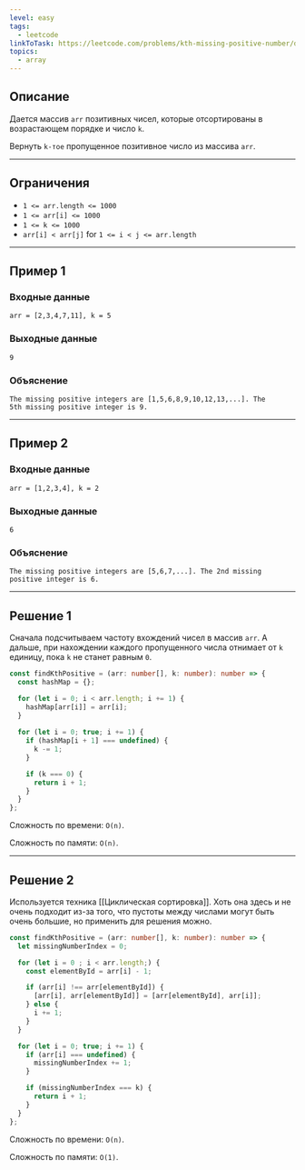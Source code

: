 ```yaml
---
level: easy
tags:
  - leetcode
linkToTask: https://leetcode.com/problems/kth-missing-positive-number/description/
topics:
  - array
---
```

## Описание

Дается массив `arr` позитивных чисел, которые отсортированы в возрастающем порядке и число `k`.

Вернуть `k-тое` пропущенное позитивное число из массива `arr`.

---
## Ограничения

- `1 <= arr.length <= 1000`
- `1 <= arr[i] <= 1000`
- `1 <= k <= 1000`
- `arr[i] < arr[j]` for `1 <= i < j <= arr.length`

---
## Пример 1

### Входные данные

```
arr = [2,3,4,7,11], k = 5
```
### Выходные данные

```
9
```
### Объяснение

```
The missing positive integers are [1,5,6,8,9,10,12,13,...]. The 5th missing positive integer is 9.
```

---
## Пример 2

### Входные данные

```
arr = [1,2,3,4], k = 2
```
### Выходные данные

```
6
```
### Объяснение

```
The missing positive integers are [5,6,7,...]. The 2nd missing positive integer is 6.
```

---
## Решение 1

Сначала подсчитываем частоту вхождений чисел в массив `arr`. А дальше, при нахождении каждого пропущенного числа отнимает от `k` единицу, пока `k` не станет равным `0`.

```typescript
const findKthPositive = (arr: number[], k: number): number => {
  const hashMap = {};

  for (let i = 0; i < arr.length; i += 1) {
    hashMap[arr[i]] = arr[i];
  }
 
  for (let i = 0; true; i += 1) {
    if (hashMap[i + 1] === undefined) {
      k -= 1;
    }

    if (k === 0) {
      return i + 1;
    }
  }
};
```

Сложность по времени: `O(n)`.

Сложность по памяти: `O(n)`.

---
## Решение 2

Используется техника [[Циклическая сортировка]]. Хоть она здесь и не очень подходит из-за того, что пустоты между числами могут быть очень большие, но применить для решения можно.

```typescript
const findKthPositive = (arr: number[], k: number): number => {
  let missingNumberIndex = 0;

  for (let i = 0 ; i < arr.length;) {
    const elementById = arr[i] - 1;

    if (arr[i] !== arr[elementById]) {
      [arr[i], arr[elementById]] = [arr[elementById], arr[i]];
    } else {
      i += 1;
    }
  }

  for (let i = 0; true; i += 1) {
    if (arr[i] === undefined) {
      missingNumberIndex += 1;
    }

    if (missingNumberIndex === k) {
      return i + 1;
    }
  }
};
```

Сложность по времени: `O(n)`.

Сложность по памяти: `O(1)`.